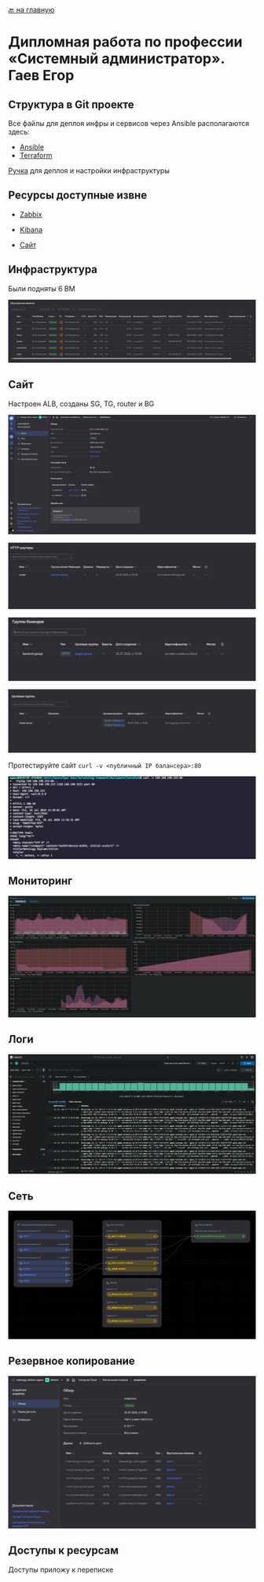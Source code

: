 [🔙 на главную](https://github.com/JoePeach88/netology-homework/tree/main)

# Дипломная работа по профессии «Системный администратор». Гаев Егор

## Структура в Git проекте

Все файлы для деплоя инфры и сервисов через Ansible располагаются здесь:

* [Ansible](./deployment/ansible/)
* [Terraform](./deployment/terraform/)

[Ручка](./deploy.sh) для деплоя и настройки инфраструктуры

## Ресурсы доступные извне

* [Zabbix](http://158.160.190.151:8080/zabbix.php?action=dashboard.view&dashboardid=1&from=now-30m&to=now&page=2) 

* [Kibana](http://84.201.147.61:5601/app/discover#/?_g=(filters:!(),refreshInterval:(pause:!t,value:60000),time:(from:now-15m,to:now))&_a=(columns:!(),dataSource:(dataViewId:'7531fa3c-1d19-4b87-90bc-9cf231d6663d',type:dataView),filters:!(),interval:auto,query:(language:kuery,query:''),sort:!(!('@timestamp',desc))))

* [Сайт](http://158.160.190.223/)

## Инфраструктура

Были подняты 6 ВМ

![alt text](./img/img1.png)

## Сайт

Настроен ALB, созданы SG, TG, router и BG

![alt text](./img/img2.png)

![alt text](./img/img3.png)

![alt text](./img/img4.png)

![alt text](./img/img5.png)

Протестируйте сайт
`curl -v <публичный IP балансера>:80`

![alt text](./img/img6.png)

## Мониторинг

![alt text](./img/img7.png)

## Логи

![alt text](./img/img8.png)

## Сеть

![alt text](./img/img9.png)

## Резервное копирование

![alt text](./img/img10.png)

## Доступы к ресурсам

Доступы приложу к переписке

